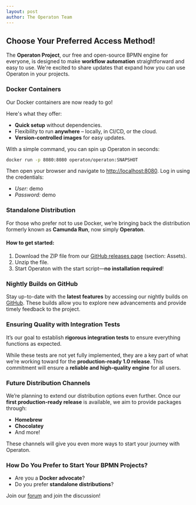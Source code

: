 ```yaml
---
layout: post
author: The Operaton Team
---
```

## Choose Your Preferred Access Method!

The **Operaton Project**, our free and open-source BPMN engine for everyone, is designed to make **workflow automation** straightforward and easy to use. We're excited to share updates that expand how you can use Operaton in your projects.

### Docker Containers

Our Docker containers are now ready to go!

Here's what they offer:

- **Quick setup** without dependencies.
- Flexibility to run **anywhere** – locally, in CI/CD, or the cloud.
- **Version-controlled images** for easy updates.

With a simple command, you can spin up Operaton in seconds:

```bash
docker run -p 8080:8080 operaton/operaton:SNAPSHOT
```

Then open your browser and navigate to [http://localhost:8080](http://localhost:8080). Log in using the credentials:

- *User:* demo
- *Password:* demo

### Standalone Distribution

For those who prefer not to use Docker, we’re bringing back the distribution formerly known as **Camunda Run**, now simply **Operaton**.

#### How to get started:
1. Download the ZIP file from our [GitHub releases page](https://github.com/operaton/operaton/releases) (section: Assets).
2. Unzip the file.
3. Start Operaton with the start script—**no installation required**!

### Nightly Builds on GitHub

Stay up-to-date with the **latest features** by accessing our nightly builds on [GitHub](https://github.com/operaton/operaton). These builds allow you to explore new advancements and provide timely feedback to the project.

### Ensuring Quality with Integration Tests

It’s our goal to establish **rigorous integration tests** to ensure everything functions as expected.

While these tests are not yet fully implemented, they are a key part of what we’re working toward for the **production-ready 1.0 release**. This commitment will ensure a **reliable and high-quality engine** for all users.

### Future Distribution Channels

We’re planning to extend our distribution options even further. Once our **first production-ready release** is available, we aim to provide packages through:
- **Homebrew**
- **Chocolatey**
- And more!

These channels will give you even more ways to start your journey with Operaton.

### How Do You Prefer to Start Your BPMN Projects?

- Are you a **Docker advocate**?
- Do you prefer **standalone distributions**?

Join our [forum](https://forum.operaton.org) and join the discussion!  
